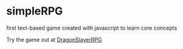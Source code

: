 # simpleRPG
first text-based game created with javascript to learn core concepts

Try the game out at [DragonSlayerRPG](https://codepen.io/Hyobewan-Kenobi/pen/vYMvMZX)
